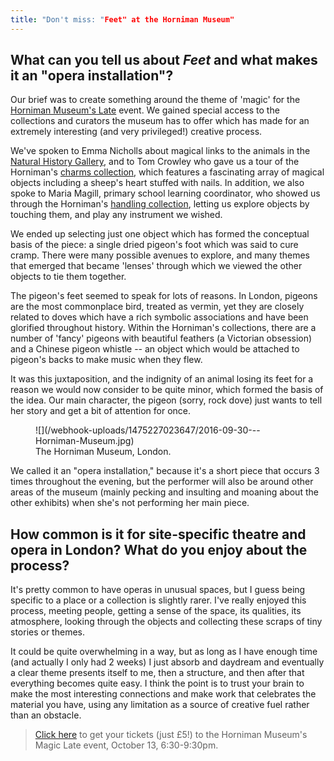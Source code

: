 ```yaml
---
title: "Don't miss: "Feet" at the Horniman Museum"
---
```


## What can you tell us about *Feet* and what makes it an "opera installation"?

Our brief was to create something around the theme of 'magic' for the [Horniman Museum's Late](http://www.horniman.ac.uk/visit/events/magic-late) event. We gained special access to the collections and curators the museum has to offer which has made for an extremely interesting (and very privileged!) creative process. 

We've spoken to Emma Nicholls about magical links to the animals in the [Natural History Gallery](http://www.horniman.ac.uk/visit/displays/natural-history), and to Tom Crowley who gave us a tour of the Horniman's [charms collection](http://www.horniman.ac.uk/collections/stories/magic-charms-and-amulets/story-chapter/keep-safe-and-well-working-magic-into-charms-and-amulets), which features a fascinating array of magical objects including a sheep's heart stuffed with nails. In addition, we also spoke to Maria Magill, primary school learning coordinator, who showed us through the Horniman's [handling collection](http://www.horniman.ac.uk/collections/handling-collection), letting us explore objects by touching them, and play any instrument we wished. 

We ended up selecting just one object which has formed the conceptual basis of the piece: a single dried pigeon's foot which was said to cure cramp. There were many possible avenues to explore, and many themes that emerged that became 'lenses' through which we viewed the other objects to tie them together. 

The pigeon's feet seemed to speak for lots of reasons. In London, pigeons are the most commonplace bird, treated as vermin, yet they are closely related to doves which have a rich symbolic associations and have been glorified throughout history. Within the Horniman's collections, there are a number of 'fancy' pigeons with beautiful feathers (a Victorian obsession) and a Chinese pigeon whistle -- an object which would be attached to pigeon's backs to make music when they flew. 

It was this juxtaposition, and the indignity of an animal losing its feet for a reason we would now consider to be quite minor, which formed the basis of the idea. Our main character, the pigeon (sorry, rock dove) just wants to tell her story and get a bit of attention for once. 

<figure data-type="image">
![](/webhook-uploads/1475227023647/2016-09-30---Horniman-Museum.jpg)<figcaption>The Horniman Museum, London.</figcaption>
</figure>

We called it an "opera installation," because it's a short piece that occurs 3 times throughout the evening, but the performer will also be around other areas of the museum (mainly pecking and insulting and moaning about the other exhibits) when she's not performing her main piece.

## How common is it for site-specific theatre and opera in London? What do you enjoy about the process?

It's pretty common to have operas in unusual spaces, but I guess being specific to a place or a collection is slightly rarer. I've really enjoyed this process, meeting people, getting a sense of the space, its qualities, its atmosphere, looking through the objects and collecting these scraps of tiny stories or themes. 

It could be quite overwhelming in a way, but as long as I have enough time (and actually I only had 2 weeks) I just absorb and daydream and eventually a clear theme presents itself to me, then a structure, and then after that everything becomes quite easy. I think the point is to trust your brain to make the most interesting connections and make work that celebrates the material you have, using any limitation as a source of creative fuel rather than an obstacle.

>[Click here](http://www.horniman.ac.uk/visit/events/magic-late) to get your tickets (just £5!) to the Horniman Museum's Magic Late event, October 13, 6:30-9:30pm.
